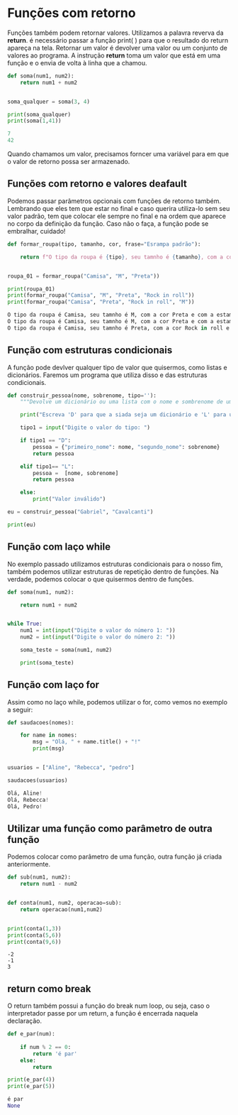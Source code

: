 # Funções com retorno

Funções também podem retornar valores. Utilizamos a palavra reverva da **return**. é necessário passar a função print( ) para que o resultado do
return apareça na tela. Retornar um valor é devolver uma valor ou um conjunto de valores ao programa. A instrução **return** toma um valor que está 
em uma função e o envia de volta à linha que a chamou.

```python
def soma(num1, num2):
    return num1 + num2


soma_qualquer = soma(3, 4)

print(soma_qualquer)
print(soma(1,41))
```

```python
7
42
```

Quando chamamos um valor, precisamos forncer uma variável para em que o valor de retorno possa ser armazenado.

## Funções com retorno e valores deafault

Podemos passar parâmetros opcionais com funções de retorno também. Lembrando que eles tem que estar no final e caso querira utiliza-lo sem 
seu valor padrão, tem que colocar ele sempre no final e na ordem que aparece no corpo da definição da função. Caso não o faça, a função pode
se embralhar, cuidado!

```python
def formar_roupa(tipo, tamanho, cor, frase="Esrampa padrão"):

    return f"O tipo da roupa é {tipo}, seu tamnho é {tamanho}, com a cor {cor} e com a estampa {frase}."


roupa_01 = formar_roupa("Camisa", "M", "Preta"))

print(roupa_01)
print(formar_roupa("Camisa", "M", "Preta", "Rock in roll"))
print(formar_roupa("Camisa", "Preta", "Rock in roll", "M"))
```

```python
O tipo da roupa é Camisa, seu tamnho é M, com a cor Preta e com a estampa Esrampa padrão.
O tipo da roupa é Camisa, seu tamnho é M, com a cor Preta e com a estampa Rock in roll.
O tipo da roupa é Camisa, seu tamnho é Preta, com a cor Rock in roll e com a estampa M.
```

## Função com estruturas condicionais

A função pode devlver qualquer tipo de valor que quisermos, como listas e dicionários. Faremos um programa que utiliza disso 
e das estruturas condicionais.

```python
def construir_pessoa(nome, sobrenome, tipo=''):
    """Devolve um dicionário ou uma lista com o nome e sombrenome de uma pessoa"""

    print("Escreva 'D' para que a siada seja um dicionário e 'L' para uma lista")

    tipo1 = input("Digite o valor do tipo: ")

    if tipo1 == "D":
        pessoa = {"primeiro_nome": nome, "segundo_nome": sobrenome}
        return pessoa

    elif tipo1== "L":
        pessoa =  [nome, sobrenome]
        return pessoa

    else:
        print("Valor inválido")

eu = construir_pessoa("Gabriel", "Cavalcanti")

print(eu)
```

## Função com laço while

No exemplo passado utilizamos estruturas condicionais para o nosso fim, também podemos utilizar estruturas de repetição dentro de funções. Na verdade,
podemos colocar o que quisermos dentro de funções. 

```python
def soma(num1, num2):

    return num1 + num2


while True:
    num1 = int(input("Digite o valor do número 1: "))
    num2 = int(input("Digite o valor do número 2: "))

    soma_teste = soma(num1, num2)

    print(soma_teste)
```

## Função com laço for

Assim como no laço while, podemos utilizar o for, como vemos no exemplo a seguir:

```python
def saudacoes(nomes):

    for name in nomes:
        msg = "Olá, " + name.title() + "!"
        print(msg)


usuarios = ["Aline", "Rebecca", "pedro"]

saudacoes(usuarios)
```

```Python
Olá, Aline!
Olá, Rebecca!
Olá, Pedro!
```

## Utilizar uma função como parâmetro de outra função

Podemos colocar como parâmetro de uma função, outra função já criada anteriormente. 

```python
def sub(num1, num2):
    return num1 - num2


def conta(num1, num2, operacao=sub):
    return operacao(num1,num2)


print(conta(1,3))
print(conta(5,6))
print(conta(9,6))

```

```Pyhton
-2
-1
3
```

## return como break

O return também possui a função do break num loop, ou seja, caso o interpretador passe por um return, a função é encerrada naquela declaração.

```python
def e_par(num):
   
    if num % 2 == 0:
        return 'é par'
    else:
        return

print(e_par(4))
print(e_par(5))
```

```python
é par
None
```
